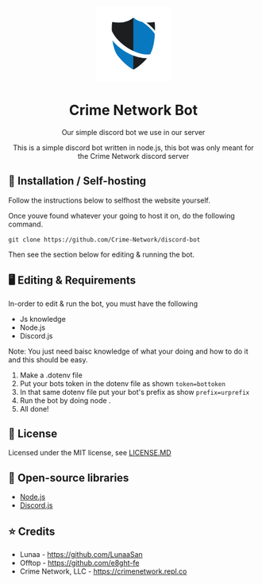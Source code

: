 <p align="center">
  <img src="https://raw.githubusercontent.com/Crime-Network/Assets/main/Logos/Crime%20Teal%20N%20Black.png" width="150" height="150">
  <h1 align="center">Crime Network Bot</h1>
  <p align="center">Our simple discord bot we use in our server</p>
<center>
This is a simple discord bot written in node.js, this bot was only meant for the Crime Network discord server</center></p>

## 📲 Installation / Self-hosting
Follow the instructions below to selfhost the website yourself.

Once youve found whatever your going to host it on, do the following command.

```
git clone https://github.com/Crime-Network/discord-bot
```

Then see the section below for editing & running the bot.

## 🖥️ Editing & Requirements 
In-order to edit & run the bot, you must have the following

- Js knowledge
- Node.js
- Discord.js

Note: You just need baisc knowledge of what your doing and how to do it and this should be easy.


1. Make a .dotenv file
2. Put your bots token in the dotenv file as shown ```token=bottoken```
3. In that same dotenv file put your bot's prefix as show ```prefix=urprefix```
4. Run the bot by doing node . 
5. All done! 

## 📜 License
Licensed under the MIT license, see [LICENSE.MD](https://github.com/Crime-Network/discord-bot/blob/main/LICENSE.md)

## 📖 Open-source libraries
- [Node.js](https://nodejs.org/)
- [Discord.js](https://discord.js.org/)

## ⭐ Credits
- Lunaa - https://github.com/LunaaSan
- Offtop - https://github.com/e8ght-fe
- Crime Network, LLC - https://crimenetwork.repl.co